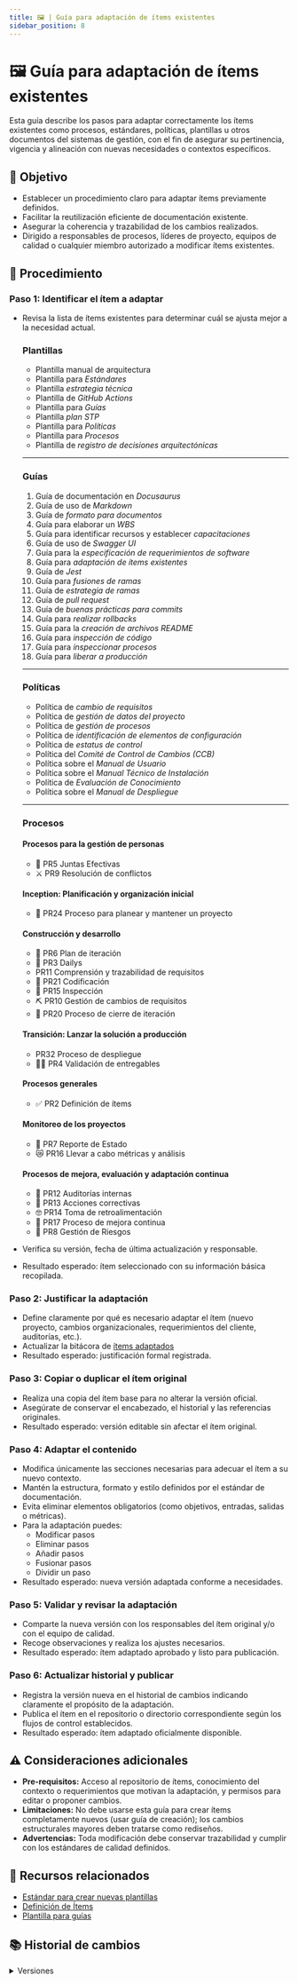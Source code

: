 ```yaml
---
title: 🖼️ | Guía para adaptación de ítems existentes
sidebar_position: 8
---
```


# 🖼️ Guía para adaptación de ítems existentes

Esta guía describe los pasos para adaptar correctamente los ítems existentes como procesos, estándares, políticas, plantillas u otros documentos del sistemas de gestión, con el fin de asegurar su pertinencia, vigencia y alineación con nuevas necesidades o contextos específicos.

## 🎯 Objetivo

- Establecer un procedimiento claro para adaptar ítems previamente definidos.
- Facilitar la reutilización eficiente de documentación existente.
- Asegurar la coherencia y trazabilidad de los cambios realizados.
- Dirigido a responsables de procesos, líderes de proyecto, equipos de calidad o cualquier miembro autorizado a modificar ítems existentes.

## 📝 Procedimiento

### Paso 1: Identificar el ítem a adaptar

- Revisa la lista de ítems existentes para determinar cuál se ajusta mejor a la necesidad actual.

  ### Plantillas

  - Plantilla manual de arquitectura
  - Plantilla para _Estándares_
  - Plantilla _estrategia técnica_
  - Plantilla de _GitHub Actions_
  - Plantilla para _Guías_
  - Plantilla _plan STP_
  - Plantilla para _Políticas_
  - Plantilla para _Procesos_
  - Plantilla de _registro de decisiones arquitectónicas_

  ***

  ### Guías

  1. Guía de documentación en _Docusaurus_
  2. Guía de uso de _Markdown_
  3. Guía de _formato para documentos_
  4. Guía para elaborar un _WBS_
  5. Guía para identificar recursos y establecer _capacitaciones_
  6. Guía de uso de _Swagger UI_
  7. Guía para la _especificación de requerimientos de software_
  8. Guía para _adaptación de ítems existentes_
  9. Guía de _Jest_
  10. Guía para _fusiones de ramas_
  11. Guía de _estrategia de ramas_
  12. Guía de _pull request_
  13. Guía de _buenas prácticas para commits_
  14. Guía para _realizar rollbacks_
  15. Guía para la _creación de archivos README_
  16. Guía para _inspección de código_
  17. Guía para _inspeccionar procesos_
  18. Guía para _liberar a producción_

  ***

  ### Políticas

  - Política de _cambio de requisitos_
  - Política de _gestión de datos del proyecto_
  - Política de _gestión de procesos_
  - Política de _identificación de elementos de configuración_
  - Política de _estatus de control_
  - Política del _Comité de Control de Cambios (CCB)_
  - Política sobre el _Manual de Usuario_
  - Política sobre el _Manual Técnico de Instalación_
  - Política de _Evaluación de Conocimiento_
  - Política sobre el _Manual de Despliegue_

  ***

  ### Procesos

  #### Procesos para la gestión de personas

  - 👺 PR5 Juntas Efectivas
  - ⚔️ PR9 Resolución de conflictos

  #### Inception: Planificación y organización inicial

  - 🏇 PR24 Proceso para planear y mantener un proyecto

  #### Construcción y desarrollo

  - 🚀 PR6 Plan de iteración
  - 🍻 PR3 Dailys
  - PR11 Comprensión y trazabilidad de requisitos
  - 🌻 PR21 Codificación
  - 🐥 PR15 Inspección
  - ⛏️ PR10 Gestión de cambios de requisitos
  - 🦑 PR20 Proceso de cierre de iteración

  #### Transición: Lanzar la solución a producción

  - PR32 Proceso de despliegue
  - 👨‍🍼 PR4 Validación de entregables

  #### Procesos generales

  - ✅ PR2 Definición de ítems

  #### Monitoreo de los proyectos

  - 🦍 PR7 Reporte de Estado
  - 😿 PR16 Llevar a cabo métricas y análisis

  #### Procesos de mejora, evaluación y adaptación continua

  - 🩻 PR12 Auditorías internas
  - 🦴 PR13 Acciones correctivas
  - 🤓 PR14 Toma de retroalimentación
  - 🥩 PR17 Proceso de mejora continua
  - 🚨 PR8 Gestión de Riesgos

- Verifica su versión, fecha de última actualización y responsable.
- Resultado esperado: ítem seleccionado con su información básica recopilada.

### Paso 2: Justificar la adaptación

- Define claramente por qué es necesario adaptar el ítem (nuevo proyecto, cambios organizacionales, requerimientos del cliente, auditorías, etc.).
- Actualizar la bitácora de [ítems adaptados](https://docs.google.com/spreadsheets/d/1UZOzEXWkR2P09YzZztnMp-9xbF33y9i_YxHilErEjeY/edit?usp=sharing)
- Resultado esperado: justificación formal registrada.

### Paso 3: Copiar o duplicar el ítem original

- Realiza una copia del ítem base para no alterar la versión oficial.
- Asegúrate de conservar el encabezado, el historial y las referencias originales.
- Resultado esperado: versión editable sin afectar el ítem original.

### Paso 4: Adaptar el contenido

- Modifica únicamente las secciones necesarias para adecuar el ítem a su nuevo contexto.
- Mantén la estructura, formato y estilo definidos por el estándar de documentación.
- Evita eliminar elementos obligatorios (como objetivos, entradas, salidas o métricas).
- Para la adaptación puedes:
  - Modificar pasos
  - Eliminar pasos
  - Añadir pasos
  - Fusionar pasos
  - Dividir un paso
- Resultado esperado: nueva versión adaptada conforme a necesidades.

### Paso 5: Validar y revisar la adaptación

- Comparte la nueva versión con los responsables del ítem original y/o con el equipo de calidad.
- Recoge observaciones y realiza los ajustes necesarios.
- Resultado esperado: ítem adaptado aprobado y listo para publicación.

### Paso 6: Actualizar historial y publicar

- Registra la versión nueva en el historial de cambios indicando claramente el propósito de la adaptación.
- Publica el ítem en el repositorio o directorio correspondiente según los flujos de control establecidos.
- Resultado esperado: ítem adaptado oficialmente disponible.

## ⚠️ Consideraciones adicionales

- **Pre-requisitos:** Acceso al repositorio de ítems, conocimiento del contexto o requerimientos que motivan la adaptación, y permisos para editar o proponer cambios.
- **Limitaciones:** No debe usarse esta guía para crear ítems completamente nuevos (usar guía de creación); los cambios estructurales mayores deben tratarse como rediseños.
- **Advertencias:** Toda modificación debe conservar trazabilidad y cumplir con los estándares de calidad definidos.

## 📎 Recursos relacionados

- [Estándar para crear nuevas plantillas](/docs/next/standards/estandar-plantillas)
- [Definición de Ítems](/docs/next/procesos/PR2-definicion-items)
- [Plantilla para guías](/docs/next/plantillas/plantilla-guias)

## 📚 Historial de cambios

<details>
  <summary>Versiones</summary>
    | **Versión** | **Descripción**                           | **Fecha**    | **Colaborador**                        |
    | ----------- | ----------------------------------------- | ------------ | -------------------------------------- |
    | **1.0.0**   | Creación inicial de la guía               | 13/05/2025   | Ethan Luna Cadó                        |
    | **1.0.1**   | Ahora la guía es para adaptar ítems       | 27/05/2025   | Angel Mauricio Ramírez Herrera         |
</details>
